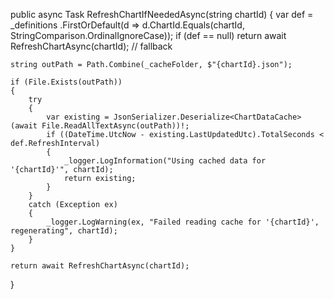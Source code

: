 public async Task<ChartDataCache> RefreshChartIfNeededAsync(string chartId)
{
    var def = _definitions
        .FirstOrDefault(d => d.ChartId.Equals(chartId, StringComparison.OrdinalIgnoreCase));
    if (def == null)
        return await RefreshChartAsync(chartId);  // fallback

    string outPath = Path.Combine(_cacheFolder, $"{chartId}.json");

    if (File.Exists(outPath))
    {
        try
        {
            var existing = JsonSerializer.Deserialize<ChartDataCache>(await File.ReadAllTextAsync(outPath))!;
            if ((DateTime.UtcNow - existing.LastUpdatedUtc).TotalSeconds < def.RefreshInterval)
            {
                _logger.LogInformation("Using cached data for '{chartId}'", chartId);
                return existing;
            }
        }
        catch (Exception ex)
        {
            _logger.LogWarning(ex, "Failed reading cache for '{chartId}', regenerating", chartId);
        }
    }

    return await RefreshChartAsync(chartId);
}
